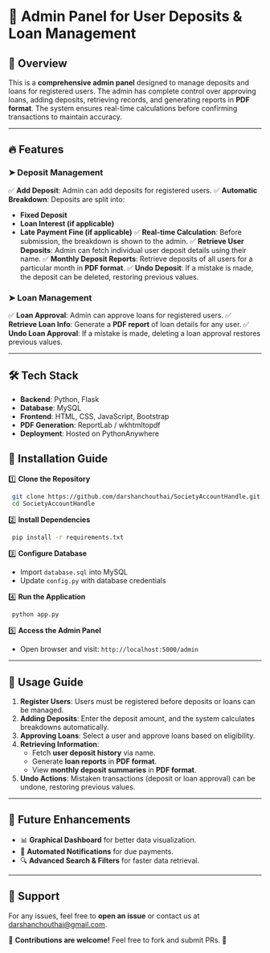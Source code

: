 # 📌 Admin Panel for User Deposits & Loan Management

## 🏦 Overview
This is a **comprehensive admin panel** designed to manage deposits and loans for registered users. The admin has complete control over approving loans, adding deposits, retrieving records, and generating reports in **PDF format**. The system ensures real-time calculations before confirming transactions to maintain accuracy.

---

## 🔥 Features

### ➤ Deposit Management
✅ **Add Deposit**: Admin can add deposits for registered users.
✅ **Automatic Breakdown**: Deposits are split into:
   - **Fixed Deposit**
   - **Loan Interest (if applicable)**
   - **Late Payment Fine (if applicable)**
✅ **Real-time Calculation**: Before submission, the breakdown is shown to the admin.
✅ **Retrieve User Deposits**: Admin can fetch individual user deposit details using their name.
✅ **Monthly Deposit Reports**: Retrieve deposits of all users for a particular month in **PDF format**.
✅ **Undo Deposit**: If a mistake is made, the deposit can be deleted, restoring previous values.

### ➤ Loan Management
✅ **Loan Approval**: Admin can approve loans for registered users.
✅ **Retrieve Loan Info**: Generate a **PDF report** of loan details for any user.
✅ **Undo Loan Approval**: If a mistake is made, deleting a loan approval restores previous values.

---

## 🛠️ Tech Stack
- **Backend**: Python, Flask
- **Database**: MySQL
- **Frontend**: HTML, CSS, JavaScript, Bootstrap
- **PDF Generation**: ReportLab / wkhtmltopdf
- **Deployment**: Hosted on PythonAnywhere


## 📂 Installation Guide

1️⃣ **Clone the Repository**
```sh
 git clone https://github.com/darshanchouthai/SocietyAccountHandle.git
 cd SocietyAccountHandle
```

2️⃣ **Install Dependencies**
```sh
 pip install -r requirements.txt
```

3️⃣ **Configure Database**
- Import `database.sql` into MySQL
- Update `config.py` with database credentials

4️⃣ **Run the Application**
```sh
 python app.py
```

5️⃣ **Access the Admin Panel**
- Open browser and visit: `http://localhost:5000/admin`

---

## 📝 Usage Guide
1. **Register Users**: Users must be registered before deposits or loans can be managed.
2. **Adding Deposits**: Enter the deposit amount, and the system calculates breakdowns automatically.
3. **Approving Loans**: Select a user and approve loans based on eligibility.
4. **Retrieving Information**:
   - Fetch **user deposit history** via name.
   - Generate **loan reports** in **PDF format**.
   - View **monthly deposit summaries** in **PDF format**.
5. **Undo Actions**: Mistaken transactions (deposit or loan approval) can be undone, restoring previous values.

---

## 🎯 Future Enhancements
- 📊 **Graphical Dashboard** for better data visualization.
- 🔔 **Automated Notifications** for due payments.
- 🔍 **Advanced Search & Filters** for faster data retrieval.

---

## 📧 Support
For any issues, feel free to **open an issue** or contact us at [darshanchouthai@gmail.com](mailto:darshanchouthai@gmail.com).

📌 **Contributions are welcome!** Feel free to fork and submit PRs. 🚀

